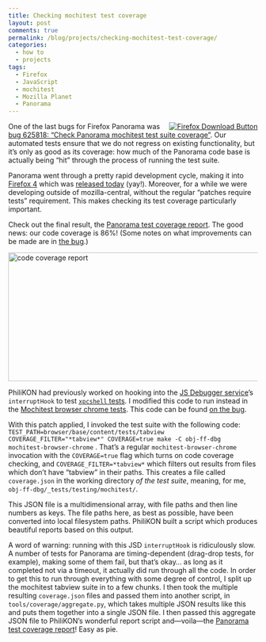 ```yaml
---
title: Checking mochitest test coverage
layout: post
comments: true
permalink: /blog/projects/checking-mochitest-test-coverage/
categories:
  - how to
  - projects
tags:
  - Firefox
  - JavaScript
  - mochitest
  - Mozilla Planet
  - Panorama
---
```

<a href="http://www.mozilla.org/firefox?WT.mc_id=aff_en08&WT.mc_ev=click" style="float: right;margin-left:10px;"><img border="0" alt="Firefox Download Button" src="http://www.mozilla.org/contribute/buttons/120x240arrow_b.png" /></a>One of the last bugs for Firefox Panorama was [bug 625818: &#8220;Check Panorama mochitest test suite coverage&#8221;][1]. Our automated tests ensure that we do not regress on existing functionality, but it&#8217;s only as good as its coverage: how much of the Panorama code base is actually being &#8220;hit&#8221; through the process of running the test suite.

Panorama went through a pretty rapid development cycle, making it into [Firefox 4][2] which was [released today][3] (yay!). Moreover, for a while we were developing outside of mozilla-central, without the regular &#8220;patches require tests&#8221; requirement. This makes checking its test coverage particularly important.

Check out the final result, the [Panorama test coverage report][4]. The good news: our code coverage is 86%! (Some notes on what improvements can be made are in [the bug][1].)

[<img src="http://mitcho.com/blog/wp-content/uploads/2011/03/Screen-shot-2011-03-22-at-6.59.26-PM.png" alt="code coverage report" border="0" width="600" height="260" />][4]

PhiliKON had previously worked on hooking into the [JS Debugger service][5]&#8217;s `interruptHook` to test [`xpcshell` tests][6]. I modified this code to run instead in the [Mochitest browser chrome tests][7]. This code can be found [on the bug][1].

With this patch applied, I invoked the test suite with the following code: `TEST_PATH=browser/base/content/tests/tabview COVERAGE_FILTER="*tabview*" COVERAGE=true make -C obj-ff-dbg mochitest-browser-chrome` . That&#8217;s a regular `mochitest-browser-chrome` invocation with the `COVERAGE=true` flag which turns on code coverage checking, and `COVERAGE_FILTER=*tabview*` which filters out results from files which don&#8217;t have &#8220;tabview&#8221; in their paths. This creates a file called `coverage.json` in the working directory *of the test suite*, meaning, for me, `obj-ff-dbg/_tests/testing/mochitest/`.

This JSON file is a multidimensional array, with file paths and then line numbers as keys. The file paths here, as best as possible, have been converted into local filesystem paths. PhiliKON built a script which produces beautiful reports based on this output.

A word of warning: running with this JSD `interruptHook` is ridiculously slow. A number of tests for Panorama are timing-dependent (drag-drop tests, for example), making some of them fail, but that&#8217;s okay&#8230; as long as it completed not via a timeout, it actually did run through all the code. In order to get this to run through everything with some degree of control, I split up the mochitest tabview suite in to a few chunks. I then took the multiple resulting `coverage.json` files and passed them into another script, in `tools/coverage/aggregate.py`, which takes multiple JSON results like this and puts them together into a single JSON file. I then passed this aggregate JSON file to PhiliKON&#8217;s wonderful report script and—voila—the [Panorama test coverage report][4]! Easy as pie.

 [1]: https://bugzilla.mozilla.org/show_bug.cgi?id=625818
 [2]: http://firefox.com
 [3]: http://blog.mozilla.com/blog/2011/03/22/mozilla-launches-firefox-4-and-delivers-a-fast-sleek-and-customizable-browsing-experience-to-more-than-400-million-users-worldwide-2/
 [4]: http://mitcho.com/code/panorama-coverage/
 [5]: https://developer.mozilla.org/en/Code_snippets/JavaScript_Debugger_Service
 [6]: https://developer.mozilla.org/en/Writing_xpcshell-based_unit_tests
 [7]: https://developer.mozilla.org/en/Browser_chrome_tests